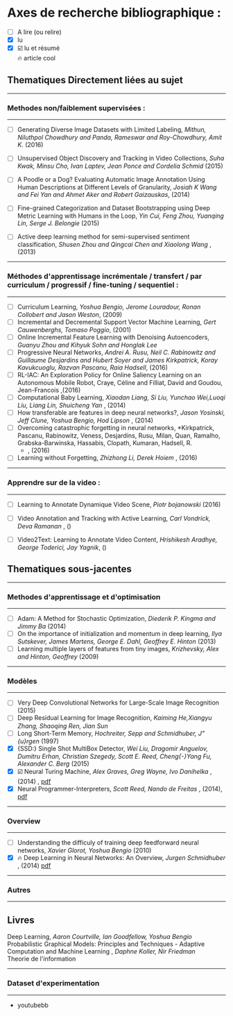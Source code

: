 # Axes de recherche bibliographique :

- [ ] A lire (ou relire)
- [x] lu
- [x] :ballot_box_with_check: lu et résumé <br>
 :fire: article cool

## Thematiques Directement liées au sujet

*********************************************************************
### Methodes non/faiblement supervisées :
*********************************************************************
- [ ] Generating Diverse Image Datasets with Limited Labeling, *Mithun, Niluthpol Chowdhury and Panda, Rameswar and Roy-Chowdhury, Amit K.* (2016)
- [ ] Unsupervised Object Discovery and Tracking in Video Collections, *Suha Kwak, Minsu Cho, Ivan Laptev, Jean Ponce and Cordelia Schmid* (2015)
- [ ] A Poodle or a Dog? Evaluating Automatic Image Annotation Using Human Descriptions at Different Levels of Granularity, *Josiah K Wang and Fei Yan and Ahmet Aker and Robert Gaizauskas*, (2014)
- [ ] Fine-grained Categorization and Dataset Bootstrapping using Deep Metric Learning with Humans in the Loop, *Yin Cui, Feng Zhou, Yuanqing Lin, Serge J. Belongie* (2015)
- [ ] Active deep learning method for semi-supervised sentiment classification, *Shusen Zhou and Qingcai Chen and Xiaolong Wang* ,(2013)


*********************************************************************
### Méthodes d'apprentissage incrémentale / transfert / par curriculum / progressif / fine-tuning / sequentiel :
*********************************************************************
- [ ] Curriculum Learning, *Yoshua Bengio, Jerome Louradour, Ronan Collobert and Jason Weston*, (2009)
- [ ] Incremental and Decremental Support Vector Machine Learning, *Gert Cauwenberghs, Tomaso Poggio*, (2001)
- [ ] Online Incremental Feature Learning with Denoising Autoencoders, *Guanyu Zhou and Kihyuk Sohn and Honglak Lee*
- [ ] Progressive Neural Networks, *Andrei A. Rusu, Neil C. Rabinowitz and Guillaume Desjardins and Hubert Soyer and James Kirkpatrick, Koray Kavukcuoglu, Razvan Pascanu, Raia Hadsell*, (2016)
- [ ] RL-IAC: An Exploration Policy for Online Saliency Learning on an Autonomous Mobile Robot, Craye, Céline and Filliat, David and Goudou, Jean-Francois ,(2016)
- [ ] Computational Baby Learning, *Xiaodan Liang, Si Liu, Yunchao Wei,Luoqi Liu, Liang Lin, Shuicheng Yan* , (2014)
- [ ] How transferable are features in deep neural networks?, *Jason Yosinski, Jeff Clune, Yoshua Bengio, Hod Lipson* , (2014) 
- [ ] Overcoming catastrophic forgetting in neural networks, *Kirkpatrick, Pascanu, Rabinowitz, 
	Veness, Desjardins, Rusu, Milan, Quan, Ramalho, Grabska-Barwinska, Hassabis, Clopath, Kumaran, Hadsell, R.
	*  , (2016)
 - [ ] Learning without Forgetting, *Zhizhong Li, Derek Hoiem* , (2016)

*********************************************************************
### Apprendre sur de la video :
*********************************************************************
- [ ] Learning to Annotate Dynamique Video Scene, *Piotr bojanowski* (2016)
- [ ] Video Annotation and Tracking with Active Learning, *Carl Vondrick, Deva Ramanan* , ()
- [ ] Video2Text: Learning to Annotate Video Content, *Hrishikesh Aradhye, George Toderici, Jay Yagnik*, ()


## Thematiques sous-jacentes

*********************************************************************
### Methodes d'apprentissage et d'optimisation
*********************************************************************
- [ ] Adam: A Method for Stochastic Optimization, *Diederik P. Kingma and Jimmy Ba* (2014)
- [ ] On the importance of initialization and momentum in deep learning, *Ilya Sutskever, James Martens, George E. Dahl, Geoffrey E. Hinton* (2013)
- [ ] Learning multiple layers of features from tiny images, *Krizhevsky, Alex and Hinton, Geoffrey* (2009)

*********************************************************************
### Modèles
*********************************************************************
- [ ] Very Deep Convolutional Networks for Large-Scale Image Recognition (2015)
- [ ] Deep Residual Learning for Image Recognition, *Kaiming He,Xiangyu Zhang, Shaoqing Ren, Jian Sun*
- [ ] Long Short-Term Memory, *Hochreiter, Sepp and Schmidhuber, J\"{u}rgen* (1997)
- [x] {SSD:} Single Shot MultiBox Detector, *Wei Liu, Dragomir Anguelov, Dumitru Erhan, Christian Szegedy, Scott E. Reed, Cheng{-}Yang Fu, Alexander C. Berg* (2015)
- [x] :ballot_box_with_check: Neural Turing Machine, *Alex Graves, Greg Wayne, Ivo Danihelka* , (2014) ,  [pdf](https://arxiv.org/pdf/1410.5401.pdf)
- [x] Neural Programmer-Interpreters, *Scott Reed, Nando de Freitas* , (2014), [pdf](https://arxiv.org/pdf/1511.06279.pdf)

*********************************************************************
### Overview
*********************************************************************
- [ ] Understanding the difficuly of training deep feedforward neural networks, *Xavier Glorot, Yoshua Bengio* (2010)
- [x] :fire: Deep Learning in Neural Networks: An Overview, *Jurgen Schmidhuber* , (2014) [pdf](https://arxiv.org/pdf/1404.7828.pdf)

*********************************************************************
### Autres
*********************************************************************

## Livres
Deep Learning, *Aaron Courtville, Ian Goodfellow, Yoshua Bengio* <br>
Probabilistic Graphical Models: Principles and Techniques - Adaptive Computation and Machine Learning , *Daphne Koller,	Nir Friedman* <br>
Theorie de l'information


*********************************************************************
### Dataset d'experimentation
*********************************************************************

- youtubebb
